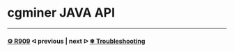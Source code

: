 # cgminer JAVA API

---

#### [⚙️ R909](R909.md)  ᐊ  previous | next  ᐅ  [❄ Troubleshooting](/troubleshooting.md)
